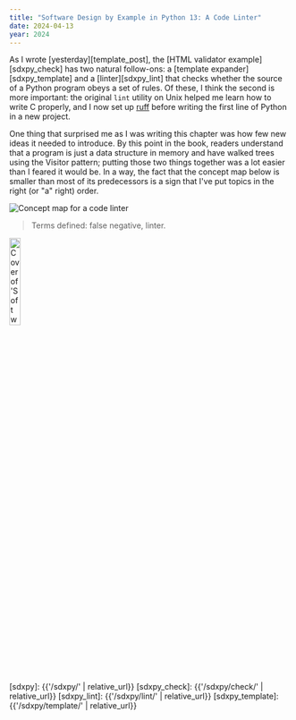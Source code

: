 ```yaml
---
title: "Software Design by Example in Python 13: A Code Linter"
date: 2024-04-13
year: 2024
---
```


As I wrote [yesterday][template_post],
the [HTML validator example][sdxpy_check] has two natural follow-ons:
a [template expander][sdxpy_template]
and a [linter][sdxpy_lint] that checks whether the source of a Python program
obeys a set of rules.
Of these,
I think the second is more important:
the original `lint` utility on Unix helped me learn how to write C properly,
and I now set up [ruff][ruff] before writing the first line of Python in a new project.

One thing that surprised me as I was writing this chapter
was how few new ideas it needed to introduce.
By this point in the book,
readers understand that a program is just a data structure in memory
and have walked trees using the Visitor pattern;
putting those two things together was a lot easier than I feared it would be.
In a way,
the fact that the concept map below is smaller than most of its predecessors
is a sign that I've put topics in the right (or "a" right) order.

<img class="centered" src="{{'/sdxpy/lint/concept_map.svg' | relative_url}}" alt="Concept map for a code linter"/>

> Terms defined: false negative, linter.

<img src="{{'/sdxpy/sdxpy-cover.png' | relative_url}}" alt="Cover of 'Software Design by Example'" width="20%" class="centered">

[ruff]: https://docs.astral.sh/ruff/
[sdxpy]: {{'/sdxpy/' | relative_url}}
[sdxpy_check]: {{'/sdxpy/check/' | relative_url}}
[sdxpy_lint]: {{'/sdxpy/lint/' | relative_url}}
[sdxpy_template]: {{'/sdxpy/template/' | relative_url}}
